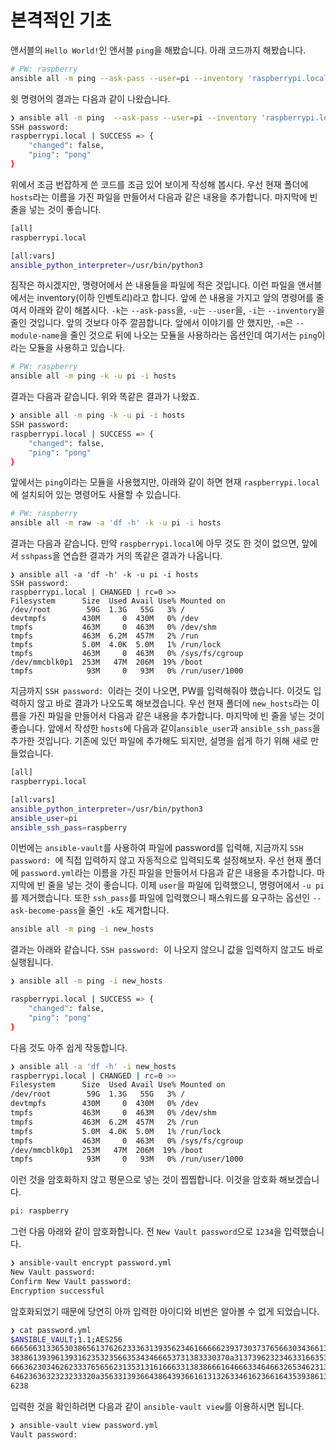 # 본격적인 기초

앤서블의 `Hello World!`인 앤서블 `ping`을 해봤습니다. 아래 코드까지 해봤습니다.

```bash
# PW: raspberry
ansible all -m ping --ask-pass --user=pi --inventory 'raspberrypi.local,' -e 'ansible_python_interpreter=/usr/bin/python3'
```

윗 명령어의 결과는 다음과 같이 나왔습니다.

```bash
❯ ansible all -m ping  --ask-pass --user=pi --inventory 'raspberrypi.local,' -e 'ansible_python_interpreter=/usr/bin/python3'
SSH password: 
raspberrypi.local | SUCCESS => {
    "changed": false,
    "ping": "pong"
}
```

위에서 조금 번잡하게 쓴 코드를 조금 있어 보이게 작성해 봅시다. 우선 현재 폴더에 `hosts`라는 이름을 가진 파일을 만들어서 다음과 같은 내용을 추가합니다. 마지막에 빈 줄을 넣는 것이 좋습니다.

```bash
[all]
raspberrypi.local

[all:vars]
ansible_python_interpreter=/usr/bin/python3

```

짐작은 하시겠지만, 명령어에서 쓴 내용들을 파일에 적은 것입니다. 이런 파일을 앤서블에서는 inventory(이하 인벤토리)라고 합니다. 앞에 쓴 내용을 가지고 앞의 명령어를 줄여서 아래와 같이 해봅시다. `-k`는 `--ask-pass`을, `-u`는 `--user`을, `-i`는 `--inventory`을 줄인 것입니다. 앞의 것보다 아주 깔끔합니다. 앞에서 이야기를 안 했지만, `-m`은 `--module-name`을 줄인 것으로 뒤에 나오는 모듈을 사용하라는 옵션인데 여기서는 `ping`이라는 모듈을 사용하고 있습니다.

```bash
# PW: raspberry
ansible all -m ping -k -u pi -i hosts
```

결과는 다음과 같습니다. 위와 똑같은 결과가 나왔죠.

```bash
❯ ansible all -m ping -k -u pi -i hosts
SSH password: 
raspberrypi.local | SUCCESS => {
    "changed": false,
    "ping": "pong"
}
```

앞에서는 `ping`이라는 모듈을 사용했지만, 아래와 같이 하면 현재 `raspberrypi.local`에 설치되어 있는 명령어도 사욜할 수 있습니다.

```bash
# PW: raspberry
ansible all -m raw -a 'df -h' -k -u pi -i hosts
```

결과는 다음과 같습니다. 만약 `raspberrypi.local`에 아무 것도 한 것이 없으면, 앞에서 `sshpass`을 연습한 결과가 거의 똑같은 결과가 나옵니다.

```bahs
❯ ansible all -a 'df -h' -k -u pi -i hosts
SSH password: 
raspberrypi.local | CHANGED | rc=0 >>
Filesystem      Size  Used Avail Use% Mounted on
/dev/root        59G  1.3G   55G   3% /
devtmpfs        430M     0  430M   0% /dev
tmpfs           463M     0  463M   0% /dev/shm
tmpfs           463M  6.2M  457M   2% /run
tmpfs           5.0M  4.0K  5.0M   1% /run/lock
tmpfs           463M     0  463M   0% /sys/fs/cgroup
/dev/mmcblk0p1  253M   47M  206M  19% /boot
tmpfs            93M     0   93M   0% /run/user/1000
```

 지금까지 `SSH password: `이라는 것이 나오면, PW를 입력해줘야 했습니다. 이것도 입력하지 않고 바로 결과가 나오도록 해보겠습니다. 우선 현재 폴더에 `new_hosts`라는 이름을 가진 파일을 만들어서 다음과 같은 내용을 추가합니다. 마지막에 빈 줄을 넣는 것이 좋습니다. 앞에서 작성한 `hosts`에 다음과 같이`ansible_user`과 `ansible_ssh_pass`을 추가한 것입니다. 기존에 있던 파일에 추가해도 되지만, 설명을 쉽게 하기 위해 새로 만들었습니다.

```bash
[all]
raspberrypi.local

[all:vars]
ansible_python_interpreter=/usr/bin/python3
ansible_user=pi
ansible_ssh_pass=raspberry
```

이번에는 `ansible-vault`를 사용하여 파일에 password를 입력해, 지금까지 `SSH password: `에 직접 입력하지 않고 자동적으로 입력되도록 설정해보자. 우선 현재 폴더에 `password.yml`라는 이름을 가진 파일을 만들어서 다음과 같은 내용을 추가합니다. 마지막에 빈 줄을 넣는 것이 좋습니다. 이제 `user`을 파일에 입력했으니, 명령어에서 `-u pi`를 제거했습니다. 또한 `ssh_pass`를 파일에 입력했으니 패스워드를 요구하는 옵션인 `--ask-become-pass`을 줄인 `-k`도 제거합니다.

```bash
ansible all -m ping -i new_hosts
```

결과는 아래와 같습니다. `SSH password: `이 나오지 않으니 값을 입력하지 않고도 바로 실행됩니다.

```bash
❯ ansible all -m ping -i new_hosts

raspberrypi.local | SUCCESS => {
    "changed": false,
    "ping": "pong"
}
```

다음 것도 아주 쉽게 작동합니다.

```bash
❯ ansible all -a 'df -h' -i new_hosts  
raspberrypi.local | CHANGED | rc=0 >>
Filesystem      Size  Used Avail Use% Mounted on
/dev/root        59G  1.3G   55G   3% /
devtmpfs        430M     0  430M   0% /dev
tmpfs           463M     0  463M   0% /dev/shm
tmpfs           463M  6.2M  457M   2% /run
tmpfs           5.0M  4.0K  5.0M   1% /run/lock
tmpfs           463M     0  463M   0% /sys/fs/cgroup
/dev/mmcblk0p1  253M   47M  206M  19% /boot
tmpfs            93M     0   93M   0% /run/user/1000
```

이런 것을 암호화하지 않고 평문으로 넣는 것이 찝찝합니다. 이것을 암호화 해보겠습니다.

```bash
pi: raspberry
```

그런 다음 아래와 같이 암호화합니다. 전 `New Vault password`으로 `1234`을 입력했습니다.

```bash
❯ ansible-vault encrypt password.yml
New Vault password: 
Confirm New Vault password: 
Encryption successful
```

암호화되었기 때문에 당연히 아까 입력한 아이디와 비번은 알아볼 수 없게 되었습니다.

```bash
❯ cat password.yml                  
$ANSIBLE_VAULT;1.1;AES256
66656631336530386561376262333631393562346166666239373037376566303436613462643962
3838613939613931623532356635343466653731383330370a313739623234633166353966333531
66636230346262333765656231353131616663313838666164666334646632653462313161646330
6462363632323233320a356331393664386439366161313263346162366164353938613865366234
6238
```

입력한 것을 확인하려면 다음과 같이 `ansible-vault view`를 이용하시면 됩니다.

```bash
❯ ansible-vault view password.yml 
Vault password: 
```
